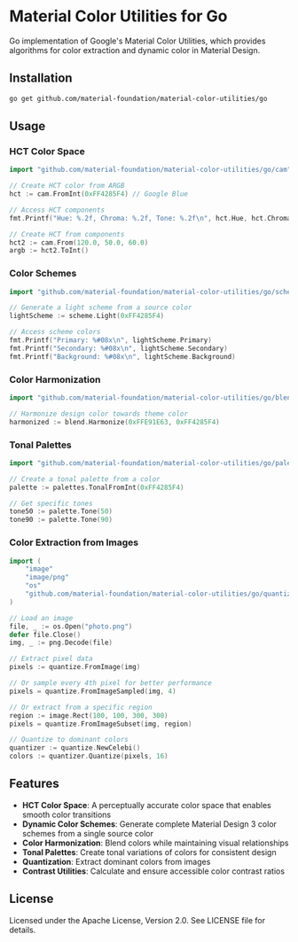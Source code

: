 # Material Color Utilities for Go

Go implementation of Google's Material Color Utilities, which provides algorithms for color extraction and dynamic color in Material Design.

## Installation

```bash
go get github.com/material-foundation/material-color-utilities/go
```

## Usage

### HCT Color Space

```go
import "github.com/material-foundation/material-color-utilities/go/cam"

// Create HCT color from ARGB
hct := cam.FromInt(0xFF4285F4) // Google Blue

// Access HCT components
fmt.Printf("Hue: %.2f, Chroma: %.2f, Tone: %.2f\n", hct.Hue, hct.Chroma, hct.Tone)

// Create HCT from components
hct2 := cam.From(120.0, 50.0, 60.0)
argb := hct2.ToInt()
```

### Color Schemes

```go
import "github.com/material-foundation/material-color-utilities/go/scheme"

// Generate a light scheme from a source color
lightScheme := scheme.Light(0xFF4285F4)

// Access scheme colors
fmt.Printf("Primary: %#08x\n", lightScheme.Primary)
fmt.Printf("Secondary: %#08x\n", lightScheme.Secondary)
fmt.Printf("Background: %#08x\n", lightScheme.Background)
```

### Color Harmonization

```go
import "github.com/material-foundation/material-color-utilities/go/blend"

// Harmonize design color towards theme color
harmonized := blend.Harmonize(0xFFE91E63, 0xFF4285F4)
```

### Tonal Palettes

```go
import "github.com/material-foundation/material-color-utilities/go/palettes"

// Create a tonal palette from a color
palette := palettes.TonalFromInt(0xFF4285F4)

// Get specific tones
tone50 := palette.Tone(50)
tone90 := palette.Tone(90)
```

### Color Extraction from Images

```go
import (
    "image"
    "image/png"
    "os"
    "github.com/material-foundation/material-color-utilities/go/quantize"
)

// Load an image
file, _ := os.Open("photo.png")
defer file.Close()
img, _ := png.Decode(file)

// Extract pixel data
pixels := quantize.FromImage(img)

// Or sample every 4th pixel for better performance
pixels = quantize.FromImageSampled(img, 4)

// Or extract from a specific region
region := image.Rect(100, 100, 300, 300)
pixels = quantize.FromImageSubset(img, region)

// Quantize to dominant colors
quantizer := quantize.NewCelebi()
colors := quantizer.Quantize(pixels, 16)
```

## Features

- **HCT Color Space**: A perceptually accurate color space that enables smooth color transitions
- **Dynamic Color Schemes**: Generate complete Material Design 3 color schemes from a single source color
- **Color Harmonization**: Blend colors while maintaining visual relationships
- **Tonal Palettes**: Create tonal variations of colors for consistent design
- **Quantization**: Extract dominant colors from images
- **Contrast Utilities**: Calculate and ensure accessible color contrast ratios

## License

Licensed under the Apache License, Version 2.0. See LICENSE file for details.